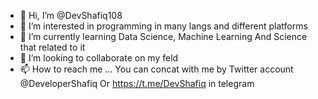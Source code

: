 - 👋 Hi, I’m @DevShafiq108
- 👀 I’m interested in programming in many langs and different platforms
- 🌱 I’m currently learning Data Science, Machine Learning And Science that related to it
- 💞️ I’m looking to collaborate on my feld
- 📫 How to reach me ... You can concat with me by Twitter account @DeveloperShafiq Or https://t.me/DevShafiq in telegram

<!---
DevShafiq108/DevShafiq108 is a ✨ special ✨ repository because its `README.md` (this file) appears on your GitHub profile.
You can click the Preview link to take a look at your changes.
--->
